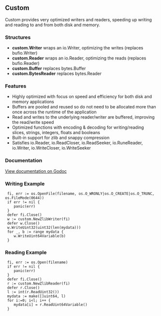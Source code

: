 ## Custom

Custom provides very optimized writers and readers, speeding up writing and reading to and from both disk and memory.

### Structures
- **custom.Writer** wraps an io.Writer, optimizing the writes (replaces bufio.Writer)
- **custom.Reader** wraps an io.Reader, optimizing the reads (replaces bufio.Reader)
- **custom.Buffer** replaces bytes.Buffer
- **custom.BytesReader** replaces bytes.Reader

### Features
- Highly optimized with focus on speed and efficiency for both disk and memory applications
- Buffers are pooled and reused so do not need to be allocated more than once across the runtime of the application
- Read and writes to the underlying reader/writer are buffered, improving the read/write speed
- Optimized functions with encoding & decoding for writing/reading slices, strings, integers, floats and booleans
- Built-in support for zlib and snappy compression
- Satisfies io.Reader, io.ReadCloser, io.ReadSeeker, io.RuneReader, io.Writer, io.WriteCloser, io.WriteSeeker

### Documentation
[View documentation on Godoc](https://www.github.com)

### Writing Example
     fi, err := os.OpenFile(filename, os.O_WRONLY|os.O_CREATE|os.O_TRUNC, os.FileMode(0644))
     if err != nil {
        panic(err)
     }
     defer fi.Close()
     w := custom.NewZlibWriter(fi)
     defer w.Close()
     w.WriteUint32(uint32(len(mydata)))
     for _, b := range mydata {
        w.WriteUint64Variable(b)
     }

### Reading Example
     fi, err := os.Open(filename)
     if err != nil {
        panic(err)
     }
     defer fi.Close()
     r := custom.NewZlibReader(fi)
     defer r.Close()
     l := int(r.ReadUint32())
     mydata := make([]uint64, l)
     for i:=0; i<l; i++ {
        mydata[i] = r.ReadUint64Variable()
     }
     
